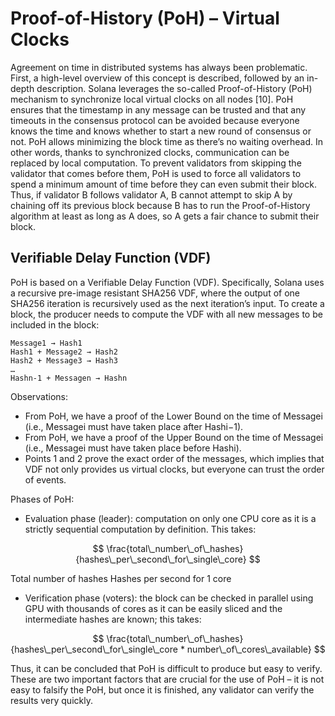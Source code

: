 # Proof-of-History (PoH) –⁠ Virtual Clocks

Agreement on time in distributed systems has always been problematic. First, a high-level overview of this concept is described, followed by an in-depth description.
Solana leverages the so-called Proof-of-History (PoH) mechanism to synchronize local virtual clocks on all nodes [10]. PoH ensures that the timestamp in any message can be trusted and that any timeouts in the consensus protocol can be avoided because everyone knows the time and knows whether to start a new round of consensus or not. PoH allows minimizing the block time as there’s no waiting overhead. In other words, thanks to synchronized clocks, communication can be replaced by local computation.
To prevent validators from skipping the validator that comes before them, PoH is used to force all validators to spend a minimum amount of time before they can even submit their block. Thus, if validator B follows validator A, B cannot attempt to skip A by chaining off its previous block because B has to run the Proof-of-History algorithm at least as long as A does, so A gets a fair chance to submit their block.


## Verifiable Delay Function (VDF)

PoH is based on a Verifiable Delay Function (VDF). Specifically, Solana uses a recursive pre-image resistant SHA256 VDF, where the output of one SHA256 iteration is recursively used as the next iteration’s input.
To create a block, the producer needs to compute the VDF with all new messages to be included in the block:

```
Message1 → Hash1
Hash1 + Message2 → Hash2
Hash2 + Message3 → Hash3
…
Hashn-1 + Messagen → Hashn
```

Observations:

- From PoH, we have a proof of the Lower Bound on the time of Messagei (i.e., Messagei must have taken place after Hashi−1).
- From PoH, we have a proof of the Upper Bound on the time of Messagei (i.e., Messagei must have taken place before Hashi).
- Points 1 and 2 prove the exact order of the messages, which implies that VDF not only provides us virtual clocks, but everyone can trust the order of events.

Phases of PoH:

- Evaluation phase (leader): computation on only one CPU core as it is a strictly sequential computation by definition. This takes:

$$
\frac{total\_number\_of\_hashes}{hashes\_per\_second\_for\_single\_core}
$$

Total number of hashes
Hashes per second for 1 core


- Verification phase (voters): the block can be checked in parallel using GPU with thousands of cores as it can be easily sliced and the intermediate hashes are known; this takes:

$$
\frac{total\_number\_of\_hashes}{hashes\_per\_second\_for\_single\_core * number\_of\_cores\_available}
$$


Thus, it can be concluded that PoH is difficult to produce but easy to verify. These are two important factors that are crucial for the use of PoH –⁠ it is not easy to falsify the PoH, but once it is finished, any validator can verify the results very quickly.




<!-- ![Blockchain](../../images/blockchain.png) -->
